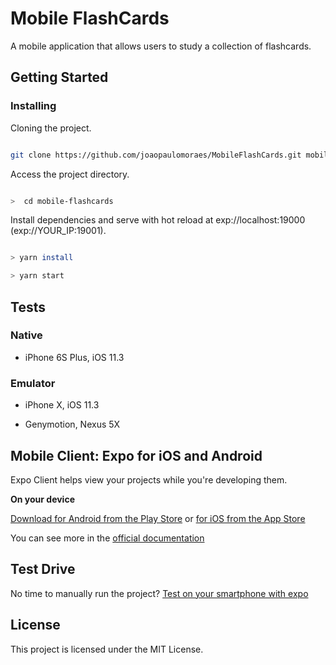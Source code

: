 # Mobile FlashCards

A mobile application that allows users to study a collection of flashcards.

## Getting Started

### Installing
  
Cloning the project.

```bash

git clone https://github.com/joaopaulomoraes/MobileFlashCards.git mobile-flashcards

```
 
Access the project directory.

```bash

>  cd mobile-flashcards

```

Install dependencies and serve with hot reload at exp://localhost:19000 (exp://YOUR_IP:19001).

```bash

> yarn install

> yarn start

```
 
## Tests

### Native

- iPhone 6S Plus, iOS 11.3

### Emulator

- iPhone X, iOS 11.3

- Genymotion, Nexus 5X

## Mobile Client: Expo for iOS and Android

Expo Client helps view your projects while you're developing them.

**On your device**

[Download for Android from the Play Store](https://play.google.com/store/apps/details?id=host.exp.exponent) or [for iOS from the App Store](https://itunes.com/apps/exponent)

You can see more in the [official documentation](https://docs.expo.io/)

## Test Drive
No time to manually run the project? [Test on your smartphone with expo](https://exp.host/@joaopaulomoraes/mobile-flashcards)

## License

This project is licensed under the MIT License.
